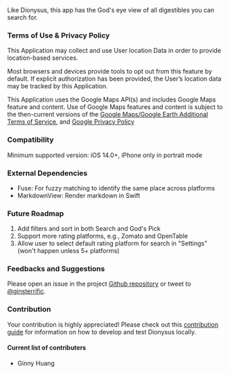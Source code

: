 Like Dionysus, this app has the God's eye view of all digestibles you can search for.

### Terms of Use & Privacy Policy
This Application may collect and use User location Data in order to provide location-based services.

Most browsers and devices provide tools to opt out from this feature by default. If explicit authorization has been provided, the User’s location data may be tracked by this Application.

This Application uses the Google Maps API(s) and includes Google Maps feature and content. Use of Google Maps features and content is subject to the then-current versions of the [Google Maps/Google Earth Additional Terms of Service](https://maps.google.com/help/terms_maps.html), and [Google Privacy Policy](https://www.google.com/policies/privacy/)

### Compatibility
Minimum supported version: iOS 14.0+, iPhone only in portrait mode

### External Dependencies
- Fuse: For fuzzy matching to identify the same place across platforms
- MarkdownView: Render markdown in Swift

### Future Roadmap
1. Add filters and sort in both Search and God's Pick
2. Support more rating platforms, e.g., Zomato and OpenTable
3. Allow user to select default rating platform for search in "Settings" (won't happen unless 5+ platforms)

### Feedbacks and Suggestions
Please open an issue in the project [Github repository](https://github.com/huangginny/Dionysa/issues) or tweet to [@ginsterrific](https://twitter.com/ginsterrific).

### Contribution

Your contribution is highly appreciated! Please check out this [contribution guide](https://github.com/huangginny/Dionysa/blob/master/CONTRIBUTING.md) for information on how to develop and test Dionysus locally.

#### Current list of contributers
- Ginny Huang
 
 <!-- workaround for a WKWebView rendering bug -->
 <p><br/></p>
